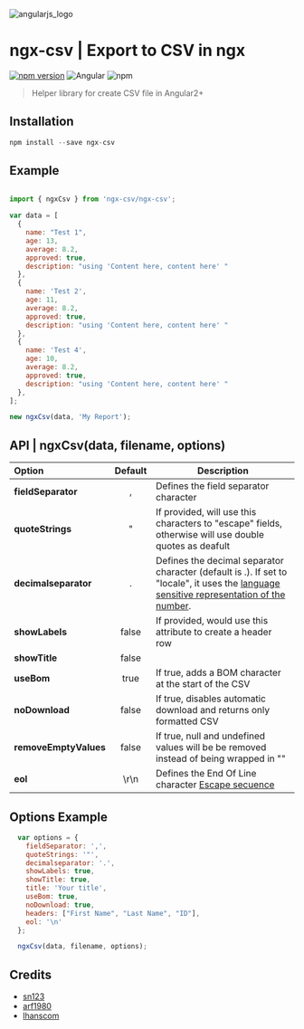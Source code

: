 ![angularjs_logo](https://user-images.githubusercontent.com/4659608/37036392-9bf53686-2160-11e8-95fc-bbab638d7d60.png)

# ngx-csv | Export to CSV  in ngx


[![npm version](https://badge.fury.io/js/ngx-csv.svg)](https://badge.fury.io/js/ngx-csv)
![Angular](https://img.shields.io/badge/Angular-%3E%3D2.0-red.svg)
![npm](https://img.shields.io/npm/dm/ngx-csv.svg)

> Helper library for create CSV file in Angular2+
> 

## Installation 

```javascript
npm install --save ngx-csv
```

## Example 
```javascript

import { ngxCsv } from 'ngx-csv/ngx-csv';

var data = [
  {
    name: "Test 1",
    age: 13,
    average: 8.2,
    approved: true,
    description: "using 'Content here, content here' "
  },
  {
    name: 'Test 2',
    age: 11,
    average: 8.2,
    approved: true,
    description: "using 'Content here, content here' "
  },
  {
    name: 'Test 4',
    age: 10,
    average: 8.2,
    approved: true,
    description: "using 'Content here, content here' "
  },
];

new ngxCsv(data, 'My Report');

```

## API | **ngxCsv(data, filename, options)**


| Option        | Default           | Description  |
| :------------- |:-------------:| -----|
| **fieldSeparator**      | , | Defines the field separator character |
| **quoteStrings**      | "      | If provided, will use this characters to "escape" fields, otherwise will use double quotes as deafult |
| **decimalseparator** | .      | Defines the decimal separator character (default is .). If set to "locale", it uses the [language sensitive representation of the number](https://developer.mozilla.org/en-US/docs/Web/JavaScript/Reference/Global_Objects/Number/toLocaleString).|
| **showLabels** | false      | If provided, would use this attribute to create a header row |
| **showTitle** | false      |   |
| **useBom** | true      | If true, adds a BOM character at the start of the CSV |
| **noDownload** | false      | If true, disables automatic download and returns only formatted CSV |
| **removeEmptyValues** | false      | If true, null and undefined values will be be removed instead of being wrapped in "" |
| **eol** | \r\n      | Defines the End Of Line character [Escape secuence](https://en.wikipedia.org/wiki/Newline#Representation) |
 


## Options Example

```javascript
  var options = { 
    fieldSeparator: ',',
    quoteStrings: '"',
    decimalseparator: '.',
    showLabels: true, 
    showTitle: true,
    title: 'Your title',
    useBom: true,
    noDownload: true,
    headers: ["First Name", "Last Name", "ID"],
    eol: '\n'
  };

  ngxCsv(data, filename, options);

```

## Credits



 * [sn123](https://github.com/sn123)
 * [arf1980](https://github.com/arf1980)
 * [lhanscom](https://github.com/lhanscom)